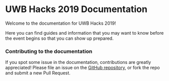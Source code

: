 # UWB Hacks 2019 Documentation

Welcome to the documentation for UWB Hacks 2019!

Here you can find guides and information that you may want to know
before the event begins so that you can show up prepared.

### Contributing to the documentation

If you spot some issue in the documentation,
contributions are greatly appreciated!
Please file an issue on the [GitHub repository][github],
or fork the repo and submit a new Pull Request.

[github]: https://github.com/UWB-ACM/Hackathon-Docs
